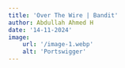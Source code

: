 ```yaml
---
title: 'Over The Wire | Bandit'
author: Abdullah Ahmed H
date: '14-11-2024'
image:
    url: '/image-1.webp'
    alt: 'Portswigger'
---
```

